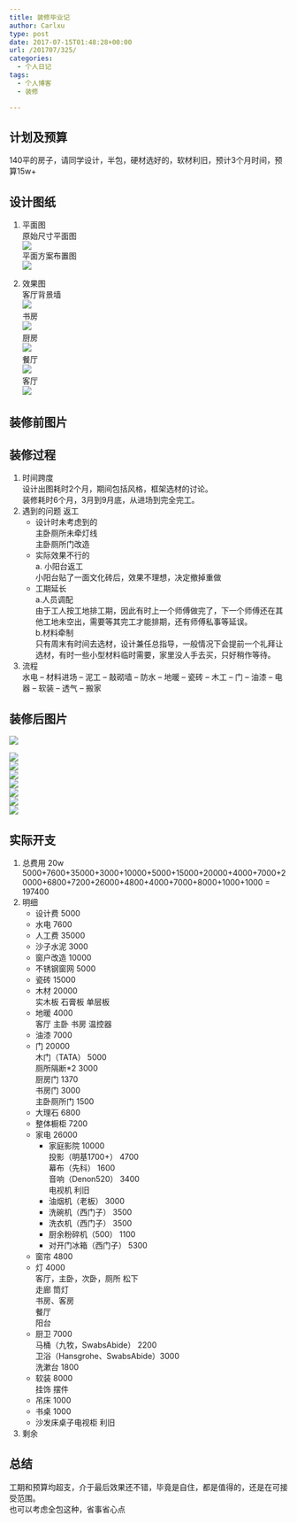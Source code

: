 ```yaml
---
title: 装修毕业记
author: Carlxu
type: post
date: 2017-07-15T01:48:28+00:00
url: /201707/325/
categories:
  - 个人日记
tags:
  - 个人博客
  - 装修

---
```

## 计划及预算

140平的房子，请同学设计，半包，硬材选好的，软材利旧，预计3个月时间，预算15w+

<!--more-->

## 设计图纸

  1. 平面图  
    原始尺寸平面图  
![][1]  
    平面方案布置图  
![][2] </p> 
  2. 效果图  
    客厅背景墙  
![][3]  
    书房  
![][4]  
    厨房  
![][5]  
    餐厅  
![][6]  
    客厅  
![][7] 

## 装修前图片

## 装修过程

  1. 时间跨度  
    设计出图耗时2个月，期间包括风格，框架选材的讨论。  
    装修耗时6个月，3月到9月底，从进场到完全完工。
  2. 遇到的问题 返工 
      * 设计时未考虑到的  
        主卧厕所未牵灯线  
        主卧厕所门改造
      * 实际效果不行的  
        a. 小阳台返工  
        小阳台贴了一面文化砖后，效果不理想，决定撤掉重做
      * 工期延长  
        a.人员调配  
        由于工人按工地排工期，因此有时上一个师傅做完了，下一个师傅还在其他工地未空出，需要等其完工才能排期，还有师傅私事等延误。  
        b.材料牵制  
        只有周末有时间去选材，设计兼任总指导，一般情况下会提前一个礼拜让选材，有时一些小型材料临时需要，家里没人手去买，只好稍作等待。
  3. 流程  
    水电 &#8211; 材料进场 &#8211; 泥工 &#8211; 敲砌墙 &#8211; 防水 &#8211; 地暖 &#8211; 瓷砖 &#8211; 木工 &#8211; 门 &#8211; 油漆 &#8211; 电器 &#8211; 软装 &#8211; 透气 &#8211; 搬家

## 装修后图片

![][8] 

![][9]  
![][10]  
![][11]  
![][12]  
![][13]  
![][14]  
![][15] 

## 实际开支

  1. 总费用 20w  
    5000+7600+35000+3000+10000+5000+15000+20000+4000+7000+20000+6800+7200+26000+4800+4000+7000+8000+1000+1000 = 197400
  2. 明细 
      * 设计费 5000
      * 水电 7600
      * 人工费 35000
      * 沙子水泥 3000
      * 窗户改造 10000
      * 不锈钢窗网 5000
      * 瓷砖 15000  
        [][16]
      * 木材 20000  
        实木板 石膏板 单层板
      * 地暖 4000  
        客厅 主卧 书房 温控器
      * 油漆 7000
      * 门 20000  
        木门（TATA） 5000  
        厕所隔断*2 3000  
        厨房门 1370  
        书房门 3000  
        主卧厕所门 1500
      * 大理石 6800  
        [][17]
      * 整体橱柜 7200
      * 家电 26000 
          * 家庭影院 10000  
            投影（明基1700+） 4700  
            幕布（先科） 1600  
            音响（Denon520） 3400  
            电视机 利旧
          * 油烟机（老板） 3000
          * 洗碗机（西门子） 3500
          * 洗衣机（西门子） 3500
          * 厨余粉碎机（500） 1100
          * 对开门冰箱（西门子） 5300
      * 窗帘 4800
      * 灯 4000  
        客厅，主卧，次卧，厕所 松下  
        走廊 筒灯  
        书房、客房  
        餐厅  
        阳台
      * 厨卫 7000  
        马桶（九牧，SwabsAbide） 2200  
        卫浴（Hansgrohe、SwabsAbide）3000  
        洗漱台 1800
      * 软装 8000  
        挂饰 摆件 
      * 吊床 1000
      * 书桌 1000
      * 沙发床桌子电视柜 利旧
  3. 剩余

## 总结

工期和预算均超支，介于最后效果还不错，毕竟是自住，都是值得的，还是在可接受范围。  
也可以考虑全包这种，省事省心点

 [1]: https://www.carlxu.cn/wp-content/uploads/2017/07/14817775002267.jpg
 [2]: https://www.carlxu.cn/wp-content/uploads/2017/07/14817774536158.jpg
 [3]: https://www.carlxu.cn/wp-content/uploads/2017/07/14817757423766.jpg
 [4]: https://www.carlxu.cn/wp-content/uploads/2017/07/14817757291813.jpg
 [5]: https://www.carlxu.cn/wp-content/uploads/2017/07/14817757804324.jpg
 [6]: https://www.carlxu.cn/wp-content/uploads/2017/07/14817758029563.jpg
 [7]: https://www.carlxu.cn/wp-content/uploads/2017/07/14817758234298.jpg
 [8]: https://www.carlxu.cn/wp-content/uploads/2017/07/15005208088362.jpg
 [9]: https://www.carlxu.cn/wp-content/uploads/2017/07/15005209046776.jpg
 [10]: https://www.carlxu.cn/wp-content/uploads/2017/07/15005209316248.jpg
 [11]: https://www.carlxu.cn/wp-content/uploads/2017/07/15005209880347.jpg
 [12]: https://www.carlxu.cn/wp-content/uploads/2017/07/15005208266784.jpg
 [13]: https://www.carlxu.cn/wp-content/uploads/2017/07/15005208432049.jpg
 [14]: https://www.carlxu.cn/wp-content/uploads/2017/07/15005208671740.jpg
 [15]: https://www.carlxu.cn/wp-content/uploads/2017/07/15005208817745.jpg
 [16]: https://www.carlxu.cn/wp-content/uploads/2017/07/14817679051108.jpg
 [17]: https://www.carlxu.cn/wp-content/uploads/2017/07/14817679744248.jpg